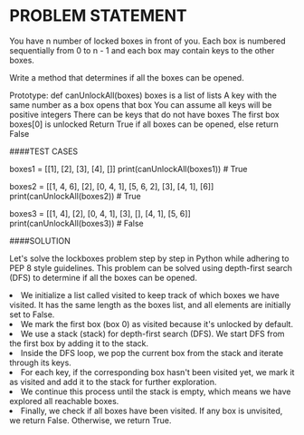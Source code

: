 <h1> PROBLEM STATEMENT </h1>

You have n number of locked boxes in front of you. Each box is numbered sequentially from 0 to n - 1 and each box may contain keys to the other boxes.

Write a method that determines if all the boxes can be opened.

Prototype: def canUnlockAll(boxes)
boxes is a list of lists
A key with the same number as a box opens that box
You can assume all keys will be positive integers
There can be keys that do not have boxes
The first box boxes[0] is unlocked
Return True if all boxes can be opened, else return False

####TEST CASES

boxes1 = [[1], [2], [3], [4], []]
print(canUnlockAll(boxes1))  # True

boxes2 = [[1, 4, 6], [2], [0, 4, 1], [5, 6, 2], [3], [4, 1], [6]]
print(canUnlockAll(boxes2))  # True

boxes3 = [[1, 4], [2], [0, 4, 1], [3], [], [4, 1], [5, 6]]
print(canUnlockAll(boxes3))  # False

####SOLUTION

Let's solve the lockboxes problem step by step in Python while adhering to PEP 8 style guidelines. This problem can be solved using depth-first search (DFS) to determine if all the boxes can be opened. 


<li>We initialize a list called visited to keep track of which boxes we have visited. It has the same length as the boxes list, and all elements are initially set to False.</li>

<li>We mark the first box (box 0) as visited because it's unlocked by default.</li>

<li>We use a stack (stack) for depth-first search (DFS). We start DFS from the first box by adding it to the stack.</li>

<li>Inside the DFS loop, we pop the current box from the stack and iterate through its keys.</li>

<li>For each key, if the corresponding box hasn't been visited yet, we mark it as visited and add it to the stack for further exploration.</li>

<li>We continue this process until the stack is empty, which means we have explored all reachable boxes.</li>

<li>Finally, we check if all boxes have been visited. If any box is unvisited, we return False. Otherwise, we return True.</li>
